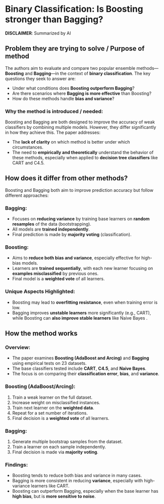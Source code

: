 # Binary Classification: Is Boosting stronger than Bagging?

**DISCLAIMER**: Summarized by AI

## Problem they are trying to solve / Purpose of method

The authors aim to evaluate and compare two popular ensemble methods—**Boosting** and
**Bagging**—in the context of **binary classification**.
The key questions they seek to answer are:

- Under what conditions does **Boosting outperform Bagging**?
- Are there scenarios where **Bagging is more effective** than Boosting?
- How do these methods handle **bias and variance**?

### Why the method is introduced / needed:

Boosting and Bagging are both designed to improve the accuracy of weak classifiers by combining multiple models.
However, they differ significantly in how they achieve this. The paper addresses:

- The **lack of clarity** on which method is better under which circumstances.
- The need to **empirically and theoretically** understand the behavior of these methods, especially when applied to **decision tree classifiers** like CART and C4.5.

## How does it differ from other methods?

Boosting and Bagging both aim to improve prediction accuracy but follow different approaches:

### Bagging:

- Focuses on **reducing variance** by training base learners on **random resamples** of the data (bootstrapping).
- All models are **trained independently**.
- Final prediction is made by **majority voting** (classification).

### Boosting:

- Aims to **reduce both bias and variance**, especially effective for high-bias models.
- Learners are **trained sequentially**, with each new learner focusing on **examples misclassified** by previous ones.
- Final model is a **weighted vote** of all learners.

### Unique Aspects Highlighted:

- Boosting may lead to **overfitting resistance**, even when training error is low.
- Bagging improves **unstable learners** more significantly (e.g., CART), while Boosting can **also improve stable learners** like Naive Bayes .

## How the method works

### Overview:

- The paper examines **Boosting (AdaBoost and Arcing)** and **Bagging** using empirical tests on 23 datasets.
- The base classifiers tested include **CART**, **C4.5**, and **Naive Bayes**.
- The focus is on comparing their **classification error**, **bias**, and **variance**.

### Boosting (AdaBoost/Arcing):

1. Train a weak learner on the full dataset.
2. Increase weight on misclassified instances.
3. Train next learner on the **weighted data**.
4. Repeat for a set number of iterations.
5. Final decision is a **weighted vote** of all learners.

### Bagging:

1. Generate multiple bootstrap samples from the dataset.
2. Train a learner on each sample independently.
3. Final decision is made via **majority voting**.

### Findings:

- Boosting tends to reduce both bias and variance in many cases.
- Bagging is more consistent in reducing **variance**, especially with high-variance learners like CART.
- Boosting can outperform Bagging, especially when the base learner has **high bias**, but is **more sensitive to noise**.
